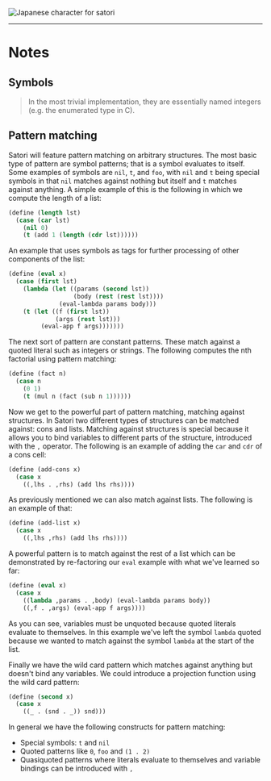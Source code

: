 ![Japanese character for *satori*](https://upload.wikimedia.org/wikipedia/commons/thumb/d/df/Satori.svg/105px-Satori.svg.png)

---

# Notes

## Symbols
> In the most trivial implementation, they are essentially named integers (e.g.
> the enumerated type in C).

## Pattern matching
Satori will feature pattern matching on arbitrary structures. The most basic
type of pattern are symbol patterns; that is a symbol evaluates to itself. Some
examples of symbols are `nil`, `t`, and `foo`, with `nil` and `t` being special
symbols in that `nil` matches against nothing but itself and `t` matches against
anything. A simple example of this is the following in which we compute the
length of a list:

```lisp
(define (length lst)
  (case (car lst)
    (nil 0)
    (t (add 1 (length (cdr lst))))))
```

An example that uses symbols as tags for further processing of other components
of the list:

```lisp
(define (eval x)
  (case (first lst)
    (lambda (let ((params (second lst))
                  (body (rest (rest lst))))
              (eval-lambda params body)))
    (t (let ((f (first lst))
             (args (rest lst)))
         (eval-app f args)))))))
```

The next sort of pattern are constant patterns. These match against a quoted
literal such as integers or strings. The following computes the nth factorial
using pattern matching:

```lisp
(define (fact n)
  (case n
    (0 1)
    (t (mul n (fact (sub n 1))))))
```

Now we get to the powerful part of pattern matching, matching against
structures. In Satori two different types of structures can be matched against:
cons and lists. Matching against structures is special because it allows you to
bind variables to different parts of the structure, introduced with the `,`
operator. The following is an example of adding the `car` and `cdr` of a cons
cell:

```lisp
(define (add-cons x)
  (case x
    ((,lhs . ,rhs) (add lhs rhs))))
```

As previously mentioned we can also match against lists. The following is an
example of that:

```lisp
(define (add-list x)
  (case x
    ((,lhs ,rhs) (add lhs rhs))))
```

A powerful pattern is to match against the rest of a list which can be
demonstrated by re-factoring our `eval` example with what we've learned so far:

```lisp
(define (eval x)
  (case x
    ((lambda ,params . ,body) (eval-lambda params body))
    ((,f . ,args) (eval-app f args))))
```

As you can see, variables must be unquoted because quoted literals evaluate to
themselves. In this example we've left the symbol `lambda` quoted because we
wanted to match against the symbol `lambda` at the start of the list.

Finally we have the wild card pattern which matches against anything but doesn't
bind any variables. We could introduce a projection function using the wild card
pattern:

```lisp
(define (second x)
  (case x
    ((_ . (snd . _)) snd)))
```

In general we have the following constructs for pattern matching:

* Special symbols: `t` and `nil`
* Quoted patterns like `0`, `foo` and `(1 . 2)`
* Quasiquoted patterns where literals evaluate to themselves and variable
  bindings can be introduced with `,`
  
